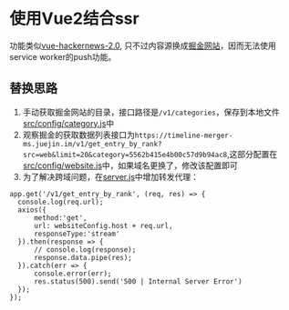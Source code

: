 # 使用Vue2结合ssr

功能类似[vue-hackernews-2.0](https://github.com/vuejs/vue-hackernews-2.0), 只不过内容源换成[掘金网站](https://juejin.im/)，因而无法使用service worker的push功能。

## 替换思路
1. 手动获取掘金网站的目录，接口路径是`/v1/categories`，保存到本地文件[src/config/category.js](https://github.com/tiodot/vnews/blob/master/src/config/category.js)中
2. 观察掘金的获取数据列表接口为`https://timeline-merger-ms.juejin.im/v1/get_entry_by_rank?src=web&limit=20&category=5562b415e4b00c57d9b94ac8`,这部分配置在[src/config/website.js](https://github.com/tiodot/vnews/blob/master/src/config/website.js)中，如果域名更换了，修改该配置即可
3. 为了解决跨域问题，在[server.js](https://github.com/tiodot/vnews/blob/master/server.js#L118)中增加转发代理：
  ```
  app.get('/v1/get_entry_by_rank', (req, res) => {
    console.log(req.url);
    axios({
        method:'get',
        url: websiteConfig.host + req.url,
        responseType:'stream'
    }).then(response => {
        // console.log(response);
        response.data.pipe(res);
    }).catch(err => {
        console.error(err);
        res.status(500).send('500 | Internal Server Error')
    });
});
  ```
